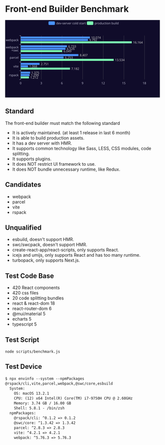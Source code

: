 # Front-end Builder Benchmark

![Chart](chart.svg)

## Standard

The front-end builder must match the following standard

- It is actively maintained. (at least 1 release in last 6 month)
- It is able to build production assets.
- It has a dev server with HMR.
- It supports common technology like Sass, LESS, CSS modules, code splitting.
- It supports plugins.
- It does NOT restrict UI framework to use.
- It does NOT bundle unnecessary runtime, like Redux.

## Candidates

- webpack
- parcel
- vite
- rspack

## Unqualified

- esbuild, doesn't support HMR.
- swc/swcpack, doesn't support HMR.
- create-react-app/react-scripts, only supports React.
- icejs and umijs, only supports React and has too many runtime.
- turbopack, only supports Next.js.

## Test Code Base

- 420 React components
- 420 css files
- 20 code splitting bundles
- react & react-dom 18
- react-router-dom 6
- @mui/material 5
- echarts 5
- typescript 5

## Test Script

```
node scripts/benchmark.js
```

## Test Device

```
$ npx envinfo --system --npmPackages @rspack/cli,vite,parcel,webpack,@swc/core,esbuild
  System:
    OS: macOS 13.2.1
    CPU: (12) x64 Intel(R) Core(TM) i7-9750H CPU @ 2.60GHz
    Memory: 3.74 GB / 16.00 GB
    Shell: 5.8.1 - /bin/zsh
  npmPackages:
    @rspack/cli: ^0.1.2 => 0.1.2
    @swc/core: ^1.3.42 => 1.3.42
    parcel: ^2.8.3 => 2.8.3
    vite: ^4.2.1 => 4.2.1
    webpack: ^5.76.3 => 5.76.3
```
